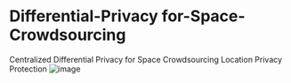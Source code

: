 # Differential-Privacy for-Space-Crowdsourcing
Centralized Differential Privacy for Space Crowdsourcing Location Privacy Protection
![image](https://github.com/hxlabc/Differential-Privacy-for-Space-Crowdsourcing/blob/master/run/distribution.jpg)
